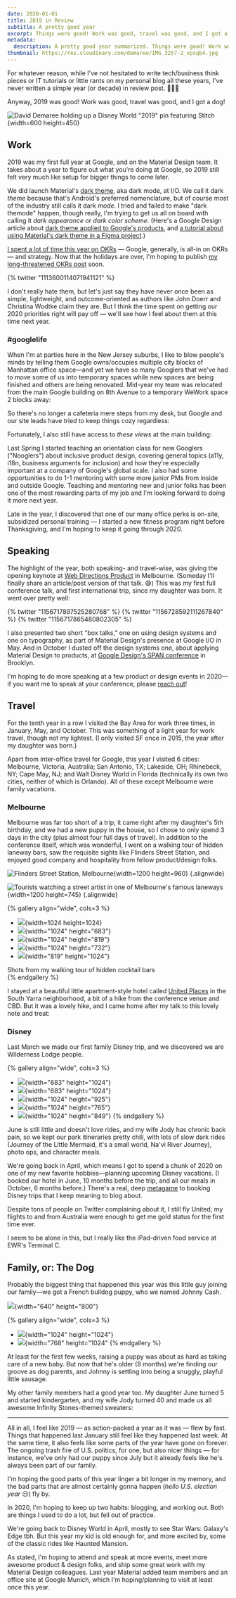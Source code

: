 ```yaml
---
date: 2020-01-01
title: 2019 in Review
subtitle: A pretty good year
excerpt: Things were good! Work was good, travel was good, and I got a dog! 
metadata:
  description: A pretty good year summarized. Things were good! Work was good, travel was good, and I got a dog!  
thumbnail: https://res.cloudinary.com/demaree/IMG_3257-2_vpsqb4.jpg 
---
```


For whatever reason, while I've not hesitated to write tech/business think pieces or IT tutorials or little rants on my personal blog all these years, I've never written a simple year (or decade) in review post. 🤷🏻‍♂️

Anyway, 2019 was good! Work was good, travel was good, and I got a dog! 

![David Demaree holding up a Disney World &quot;2019&quot; pin featuring Stitch](https://res.cloudinary.com/demaree/image/upload/IMG_3257-2_vpsqb4.jpg){width=600 height=450}

## Work

2019 was my first full year at Google, and on the Material Design team. It takes about a year to figure out what you're doing at Google, so 2019 still felt very much like setup for bigger things to come later.

We did launch Material's <a href="https://material.io/design/color/dark-theme.html">dark theme</a>, aka dark mode, at I/O. We call it dark <em>theme</em> because that's Android's preferred nomenclature, but of course most of the industry still calls it dark <em>mode</em>. I tried and failed to make "dark themode" happen, though really, I'm trying to get us all on board with calling it <em>dark appearance</em> or <em>dark color scheme</em>. (Here's a Google Design article about <a href="https://design.google/library/material-design-dark-theme/">dark theme applied to Google's products</a>, and <a href="https://codelabs.developers.google.com/codelabs/design-material-darktheme/#0">a tutorial about using Material's dark theme in a Figma project</a>.)

<a href="https://twitter.com/search?q=from%3Addemaree%20OKRs">I spent a lot of time this year on OKRs</a> — Google, generally, is all-in on OKRs — and strategy. Now that the holidays are over, I'm hoping to publish <a href="https://twitter.com/ddemaree/status/1201315956393422848?s=20">my long-threatened OKRs post</a> soon.

{% twitter "1113600114071941121" %}

I don't really hate them, but let's just say they have never once been as simple, lightweight, and outcome-oriented as authors like John Doerr and Christina Wodtke claim they are. But I think the time spent on getting our 2020 priorities right will pay off — we'll see how I feel about them at this time next year.

### #googlelife

When I'm at parties here in the New Jersey suburbs, I like to blow people's minds by telling them Google owns/occupies multiple city blocks of Manhattan office space—and yet we have so many Googlers that we've had to move some of us into temporary spaces while new spaces are being finished and others are being renovated. Mid-year my team was relocated from the main Google building on 8th Avenue to a temporary WeWork space 2 blocks away:

<!-- insta B490OQppPzI -->

So there's no longer a cafeteria mere steps from my desk, but Google and our site leads have tried to keep things cozy regardless:

<!-- insta B6WkF25JAP4 -->

Fortunately, I also still have access to <em>these views</em> at the main building:

<!-- insta B5jGaM6JNl0 -->

Last Spring I started teaching an orientation class for new Googlers ("Nooglers") about inclusive product design, covering general topics (a11y, i18n, business arguments for inclusion) and how they're especially important at a company of Google's global scale. I also had some opportunities to do 1-1 mentoring with some more junior PMs from inside and outside Google. Teaching and mentoring new and junior folks has been one of the most rewarding parts of my job and I'm looking forward to doing it more next year.

Late in the year, I discovered that one of our many office perks is on-site, subsidized personal training —&nbsp;I started a new fitness program right before Thanksgiving, and I'm hoping to keep it going through 2020.

## Speaking

The highlight of the year, both speaking- and travel-wise, was giving the opening keynote at <a href="https://webdirections.org/product19/">Web Directions Product</a> in Melbourne. (Someday I'll finally share an article/post version of that talk. 😅) This was my first full conference talk, and first international trip, since my daughter was born. It went over pretty well:

{% twitter "1156717897525280768" %}
{% twitter "1156728592111267840" %}
{% twitter "1156717865480802305" %}

I also presented two short "box talks," one on using design systems and one on typography, as part of Material Design's presence at Google I/O in May. And in October I dusted off the design systems one, about applying Material Design to products, at <a href="https://design.google/library/span2019/">Google Design's SPAN conference</a> in Brooklyn.

I'm hoping to do more speaking at a few product or design events in 2020—if you want me to speak at your conference, please <a href="mailto:david@demaree.me">reach out</a>!

## Travel

For the tenth year in a row I visited the Bay Area for work three times, in January, May, and October. This was something of a light year for work travel, though not my lightest. (I only visited SF once in 2015, the year after my daughter was born.)

Apart from inter-office travel for Google, this year I visited 6 cities: Melbourne, Victoria, Australia; San Antonio, TX; Lakeside, OH; Rhinebeck, NY; Cape May, NJ; and Walt Disney World in Florida (technically its own two cities, neither of which is Orlando). All of these except Melbourne were family vacations.

### Melbourne

Melbourne was far too short of a trip; it came right after my daughter's 5th birthday, and we had a new puppy in the house, so I chose to only spend 3 days in the city (plus almost four full days of travel). In addition to the conference itself, which was wonderful, I went on a walking tour of hidden laneway bars, saw the requisite sights like Flinders Street Station, and enjoyed good company and hospitality from fellow product/design folks.

![Flinders Street Station, Melbourne](https://res.cloudinary.com/demaree/image/upload/bitsandletters-assets/L2090110.jpg "Flinders Street Station, Melbourne"){width=1200 height=960} {.alignwide}

![](https://res.cloudinary.com/demaree/image/upload/bitsandletters-assets/L2090117.jpg "Tourists watching a street artist in one of Melbourne's famous laneways"){width=1200 height=745} {.alignwide}

{% gallery align="wide", cols=3 %}
- ![](https://res.cloudinary.com/demaree/cx/wp/2020/01/L2090133-1024x1024.jpg){width=1024 height=1024}
- ![](https://res.cloudinary.com/demaree/cx/wp/2020/01/L2090144-1024x683.jpg){width="1024" height="683"}
- ![](https://res.cloudinary.com/demaree/cx/wp/2020/01/L2090127-1024x819.jpg){width="1024" height="819"}
- ![](https://res.cloudinary.com/demaree/cx/wp/2020/01/L2090164-1024x732.jpg){width="1024" height="732"}
- ![](https://res.cloudinary.com/demaree/cx/wp/2020/01/IMG_1581-819x1024.jpg){width="819" height="1024"}

<figcaption>Shots from my walking tour of hidden cocktail bars</figcaption>
{% endgallery %}

I stayed at a beautiful little apartment-style hotel called <a href="http://unitedplaces.com.au/">United Places</a> in the South Yarra neighborhood, a bit of a hike from the conference venue and CBD. But it was a lovely hike, and I came home after my talk to this lovely note and treat:

<!-- insta B01j7LvJ9dS -->

### Disney

Last March we made our first family Disney trip, and we discovered we are Wilderness Lodge people.

{% gallery align="wide", cols=3 %}
- ![](https://res.cloudinary.com/demaree/cx/wp/2020/01/2e824696-5ab4-4098-97d7-bc8a68471509-683x1024.jpg){width="683" height="1024"}
- ![](https://res.cloudinary.com/demaree/cx/wp/2020/01/8c34b923-3825-4cf4-ae87-4c72623b26af.jpg){width="683" height="1024"}
- ![](https://res.cloudinary.com/demaree/cx/wp/2020/01/8e663344-d644-4ea0-9d7a-90a300a77fb7.jpg){width="1024" height="925"}
- ![](https://res.cloudinary.com/demaree/cx/wp/2020/01/DSC00215.jpg){width="1024" height="765"}
- ![](https://res.cloudinary.com/demaree/cx/wp/2020/01/DSC00397.jpg){width="1024" height="849"}
{% endgallery %}

June is still little and doesn't love rides, and my wife Jody has chronic back pain, so we kept our park itineraries pretty chill, with lots of slow dark rides (Journey of the Little Mermaid, it's a small world, Na'vi River Journey), photo ops, and character meals.

We're going back in April, which means I got to spend a chunk of 2020 on one of my new favorite hobbies—planning upcoming Disney vacations. (I booked our hotel in June, 10 months before the trip, and all our meals in October, 6 months before.) There's a real, deep <a href="https://en.wikipedia.org/wiki/Metagaming">metagame</a> to booking Disney trips that I keep meaning to blog about.

Despite tons of people on Twitter complaining about it, I still fly United; my flights to and from Australia were enough to get me gold status for the first time ever. 

I seem to be alone in this, but I really like the iPad-driven food service at EWR's Terminal C.

## Family, or: The Dog

Probably the biggest thing that happened this year was this little guy joining our family—we got a French bulldog puppy, who we named Johnny Cash.

![](https://res.cloudinary.com/demaree/cx/wp/2020/01/IMG_1505-819x1024.jpg){width="640" height="800"}

{% gallery align="wide", cols=3 %}
- ![](https://res.cloudinary.com/demaree/cx/wp/2020/01/IMG_0320.jpg){width="1024" height="1024"}
- ![](https://res.cloudinary.com/demaree/cx/wp/2020/01/L2070624.jpg){width="768" height="1024"
{% endgallery %}

At least for the first few weeks, raising a puppy was about as hard as taking care of a new baby. But now that he's older (8 months) we're finding our groove as dog parents, and Johnny is settling into being a snuggly, playful little sausage.

My other family members had a good year too. My daughter June turned 5 and started kindergarten, and my wife Jody turned 40 and made us all awesome Infinity Stones-themed sweaters:

<!-- insta B0ouYROpc-T -->

<hr class="wp-block-separator"/>

All in all, I feel like 2019 —&nbsp;as action-packed a year as it was — flew by fast. Things that happened last January still feel like they happened last week. At the same time, it also feels like some parts of the year have gone on forever. The ongoing trash fire of U.S. politics, for one, but also nicer things — for instance, we've only had our puppy since July but it already feels like he's always been part of our family.

I'm hoping the good parts of this year linger a bit longer in my memory, and the bad parts that are almost certainly gonna happen (<em>hello U.S. election year</em> 😑) fly by.

In 2020, I'm hoping to keep up two habits: blogging, and working out. Both are things I used to do a lot, but fell out of practice.

We're going back to Disney World in April, mostly to see Star Wars: Galaxy's Edge tbh. But this year my kid is old enough for, and more excited by, some of the classic rides like Haunted Mansion.

As stated, I'm hoping to attend and speak at more events, meet more awesome product &amp; design folks, and ship some great work with my Material Design colleagues. Last year Material added team members and an office site at Google Munich, which I'm hoping/planning to visit at least once this year.